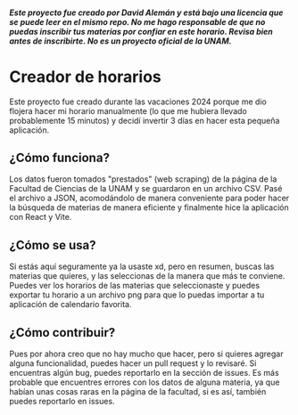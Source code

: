 ##### **_Este proyecto fue creado por David Alemán y está bajo una licencia que se puede leer en el mismo repo. No me hago responsable de que no puedas inscribir tus materias por confiar en este horario. Revisa bien antes de inscribirte. No es un proyecto oficial de la UNAM._**
# Creador de horarios

Este proyecto fue creado durante las vacaciones 2024 porque me dio flojera hacer mi horario manualmente (lo que me hubiera llevado probablemente 15 minutos) y decidí invertir 3 días en hacer esta pequeña aplicación.

## ¿Cómo funciona?

Los datos fueron tomados "prestados" (web scraping) de la página de la Facultad de Ciencias de la UNAM y se guardaron en un archivo CSV. Pasé el archivo a JSON, acomodándolo de manera conveniente para poder hacer la búsqueda de materias de manera eficiente y finalmente hice la aplicación con React y Vite.

## ¿Cómo se usa?

Si estás aquí seguramente ya la usaste xd, pero en resumen, buscas las materias que quieres, y las seleccionas de la manera que más te conviene. Puedes ver los horarios de las materias que seleccionaste y puedes exportar tu horario a un archivo png para que lo puedas importar a tu aplicación de calendario favorita.

## ¿Cómo contribuir?

Pues por ahora creo que no hay mucho que hacer, pero si quieres agregar alguna funcionalidad, puedes hacer un pull request y lo revisaré. Si encuentras algún bug, puedes reportarlo en la sección de issues. Es más probable que encuentres errores con los datos de alguna materia, ya que habían unas cosas raras en la página de la facultad, si es así, también puedes reportarlo en issues.
